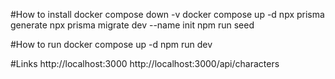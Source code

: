 #How to install
docker compose down -v
docker compose up -d
npx prisma generate
npx prisma migrate dev --name init
npm run seed

#How to run
docker compose up -d
npm run dev

#Links
http://localhost:3000
http://localhost:3000/api/characters